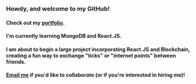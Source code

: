 ### Howdy, and welcome to my GitHub! 

#### Check out my [portfolio](http://trost.dev).

#### I'm currently learning MongoDB and React.JS.
#### I am about to begin a large project incorporating **React.JS** and **Blockchain**, creating a fun way to exchange "ticks" or "internet points" between friends.
#### [Email me](mailto:conrad@trost.dev?subject=[GitHub]) if you'd like to collaborate (or if you're interested in hiring me)!

<!--
**retro1967/retro1967** is a ✨ _special_ ✨ repository because its `README.md` (this file) appears on your GitHub profile.

Here are some ideas to get you started:

- 🔭 I’m currently working on ...
- 🌱 I’m currently learning ...
- 👯 I’m looking to collaborate on ...
- 🤔 I’m looking for help with ...
- 💬 Ask me about ...
- 📫 How to reach me: ...
- 😄 Pronouns: ...
- ⚡ Fun fact: ...
-->

